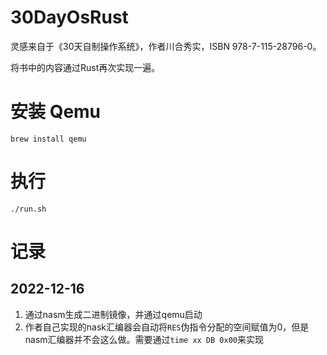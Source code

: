 # 30DayOsRust
灵感来自于《30天自制操作系统》，作者川合秀实，ISBN 978-7-115-28796-0。

将书中的内容通过Rust再次实现一遍。
# 安装 Qemu
```shell
brew install qemu
```

# 执行
```shell
./run.sh
```

# 记录
## 2022-12-16
1. 通过nasm生成二进制镜像，并通过qemu启动
2. 作者自己实现的nask汇编器会自动将`RES`伪指令分配的空间赋值为0，但是nasm汇编器并不会这么做。需要通过`time xx DB 0x00`来实现
